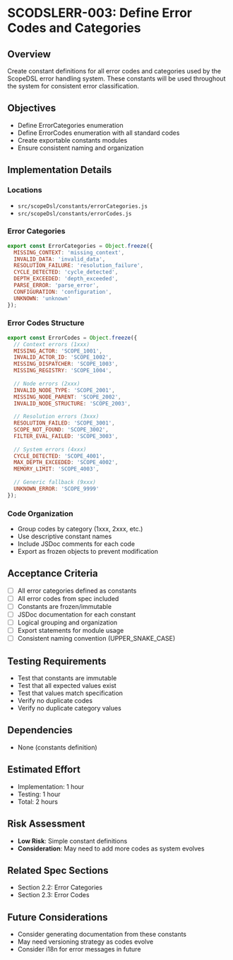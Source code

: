 # SCODSLERR-003: Define Error Codes and Categories

## Overview
Create constant definitions for all error codes and categories used by the ScopeDSL error handling system. These constants will be used throughout the system for consistent error classification.

## Objectives
- Define ErrorCategories enumeration
- Define ErrorCodes enumeration with all standard codes
- Create exportable constants modules
- Ensure consistent naming and organization

## Implementation Details

### Locations
- `src/scopeDsl/constants/errorCategories.js`
- `src/scopeDsl/constants/errorCodes.js`

### Error Categories
```javascript
export const ErrorCategories = Object.freeze({
  MISSING_CONTEXT: 'missing_context',
  INVALID_DATA: 'invalid_data',
  RESOLUTION_FAILURE: 'resolution_failure',
  CYCLE_DETECTED: 'cycle_detected',
  DEPTH_EXCEEDED: 'depth_exceeded',
  PARSE_ERROR: 'parse_error',
  CONFIGURATION: 'configuration',
  UNKNOWN: 'unknown'
});
```

### Error Codes Structure
```javascript
export const ErrorCodes = Object.freeze({
  // Context errors (1xxx)
  MISSING_ACTOR: 'SCOPE_1001',
  INVALID_ACTOR_ID: 'SCOPE_1002',
  MISSING_DISPATCHER: 'SCOPE_1003',
  MISSING_REGISTRY: 'SCOPE_1004',
  
  // Node errors (2xxx)
  INVALID_NODE_TYPE: 'SCOPE_2001',
  MISSING_NODE_PARENT: 'SCOPE_2002',
  INVALID_NODE_STRUCTURE: 'SCOPE_2003',
  
  // Resolution errors (3xxx)
  RESOLUTION_FAILED: 'SCOPE_3001',
  SCOPE_NOT_FOUND: 'SCOPE_3002',
  FILTER_EVAL_FAILED: 'SCOPE_3003',
  
  // System errors (4xxx)
  CYCLE_DETECTED: 'SCOPE_4001',
  MAX_DEPTH_EXCEEDED: 'SCOPE_4002',
  MEMORY_LIMIT: 'SCOPE_4003',
  
  // Generic fallback (9xxx)
  UNKNOWN_ERROR: 'SCOPE_9999'
});
```

### Code Organization
- Group codes by category (1xxx, 2xxx, etc.)
- Use descriptive constant names
- Include JSDoc comments for each code
- Export as frozen objects to prevent modification

## Acceptance Criteria
- [ ] All error categories defined as constants
- [ ] All error codes from spec included
- [ ] Constants are frozen/immutable
- [ ] JSDoc documentation for each constant
- [ ] Logical grouping and organization
- [ ] Export statements for module usage
- [ ] Consistent naming convention (UPPER_SNAKE_CASE)

## Testing Requirements
- Test that constants are immutable
- Test that all expected values exist
- Test that values match specification
- Verify no duplicate codes
- Verify no duplicate category values

## Dependencies
- None (constants definition)

## Estimated Effort
- Implementation: 1 hour
- Testing: 1 hour
- Total: 2 hours

## Risk Assessment
- **Low Risk**: Simple constant definitions
- **Consideration**: May need to add more codes as system evolves

## Related Spec Sections
- Section 2.2: Error Categories
- Section 2.3: Error Codes

## Future Considerations
- Consider generating documentation from these constants
- May need versioning strategy as codes evolve
- Consider i18n for error messages in future